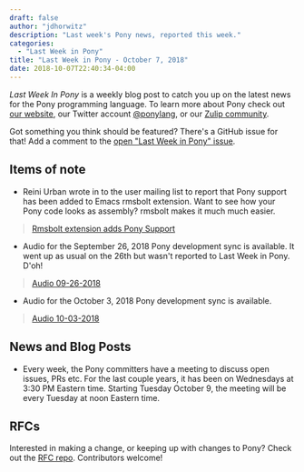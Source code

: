 ```yaml
---
draft: false
author: "jdhorwitz"
description: "Last week's Pony news, reported this week."
categories:
  - "Last Week in Pony"
title: "Last Week in Pony - October 7, 2018"
date: 2018-10-07T22:40:34-04:00
---
```


_Last Week In Pony_ is a weekly blog post to catch you up on the latest news for the Pony programming language. To learn more about Pony check out [our website](https://ponylang.io), our Twitter account [@ponylang](https://twitter.com/ponylang), or our [Zulip community](https://ponylang.zulipchat.com).

Got something you think should be featured? There's a GitHub issue for that! Add a comment to the [open "Last Week in Pony" issue](https://github.com/ponylang/ponylang.github.io/issues?q=is%3Aissue+is%3Aopen+label%3Alast-week-in-pony).
<!-- more -->

## Items of note

- Reini Urban wrote in to the user mailing list to report that Pony support has been added to Emacs rmsbolt extension. Want to see how your Pony code looks as assembly? rmsbolt makes it much much easier.

> [Rmsbolt extension adds Pony Support](https://pony.groups.io/g/user/message/1776)

- Audio for the September 26, 2018 Pony development sync is available. It went up as usual on the 26th but wasn't reported to Last Week in Pony. D'oh!

> [Audio 09-26-2018](https://sync-recordings.ponylang.io/r/2018_09_26.m4a)

- Audio for the October 3, 2018 Pony development sync is available.

> [Audio 10-03-2018](https://sync-recordings.ponylang.io/r/2018_10_03.m4a)

## News and Blog Posts

- Every week, the Pony committers have a meeting to discuss open issues, PRs etc. For the last couple years, it has been on Wednesdays at 3:30 PM Eastern time. Starting Tuesday October 9, the meeting will be every Tuesday at noon Eastern time.

## RFCs

Interested in making a change, or keeping up with changes to Pony? Check out the [RFC repo](https://github.com/ponylang/rfcs). Contributors welcome!

